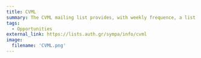 ```yaml
---
title: CVML
summary: The CVML mailing list provides, with weekly frequence, a list of opportunities related to the ML field.
tags:
  - Opportunities
external_link: https://lists.auth.gr/sympa/info/cvml
image: 
  filename: 'CVML.png' 
---
```

